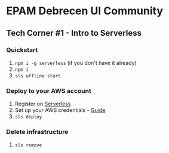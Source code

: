 # EPAM Debrecen UI Community
## Tech Corner #1 - Intro to Serverless

### Quickstart
1. `npm i -g serverless` (if you don't have it already)
1. `npm i`
2. `sls offline start`

### Deploy to your AWS account
1. Register on [Serverless](https://serverless.com)
2. Set up your AWS credentials - [Guide](https://www.serverless.com/framework/docs/providers/aws/guide/credentials/)
3. `sls deploy`

### Delete infrastructure
1. `sls remove`
